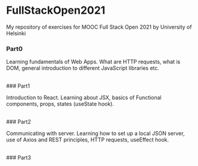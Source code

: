 # FullStackOpen2021
My repository of exercises for MOOC Full Stack Open 2021 by University of Helsinki

### Part0
<p>Learning fundamentals of Web Apps. What are HTTP requests, what is DOM, general introduction to different JavaScript libraries etc.</p>
</br>
### Part1
<p>Introduction to React. Learning about JSX, basics of Functional components, props, states (useState hook).</p>
</br>
### Part2
<p>Communicating with server. Learning how to set up a local JSON server, use of Axios and REST principles, HTTP requests, useEffect hook.</p>
</br>
### Part3
